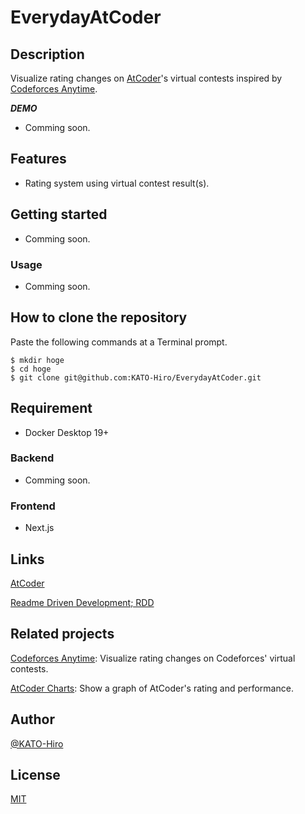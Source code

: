 # EverydayAtCoder

## Description

Visualize rating changes on [AtCoder](https://atcoder.jp/)'s virtual contests inspired by [Codeforces Anytime](https://codeforces-anytime.firebaseapp.com/).

***DEMO***

- Comming soon.

## Features

- Rating system using virtual contest result(s).

## Getting started

- Comming soon.

### Usage

- Comming soon.

## How to clone the repository

Paste the following commands at a Terminal prompt.

```terminal
$ mkdir hoge
$ cd hoge
$ git clone git@github.com:KATO-Hiro/EverydayAtCoder.git
```

## Requirement

- Docker Desktop 19+

### Backend

- Comming soon.

### Frontend

- Next.js

## Links

[AtCoder](https://atcoder.jp/)

[Readme Driven Development; RDD](https://qiita.com/b4b4r07/items/c80d53db9a0fd59086ec)

## Related projects

[Codeforces Anytime](https://codeforces-anytime.firebaseapp.com/): Visualize rating changes on Codeforces' virtual contests.

[AtCoder Charts](https://atcoder-charts.netlify.com/#/): Show a graph of AtCoder's rating and performance.

## Author

[@KATO-Hiro](https://twitter.com/k_hiro1818)

## License

[MIT](http://KATO-Hiro.mit-license.org)
